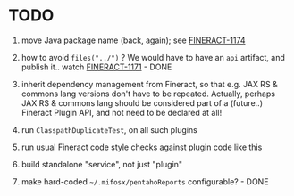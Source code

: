 # TODO

1. move Java package name (back, again); see [FINERACT-1174](https://issues.apache.org/jira/browse/FINERACT-1174)

1. how to avoid `files("../")` ?  We would have to have an `api` artifact, and publish it..
   watch [FINERACT-1171](https://issues.apache.org/jira/browse/FINERACT-1171) - DONE

1. inherit dependency management from Fineract, so that e.g.
   JAX RS & commons lang versions don't have to be repeated.
   Actually, perhaps JAX RS & commons lang should be considered
   part of a (future..) Fineract Plugin API, and not need to be declared at all!

1. run `ClasspathDuplicateTest`, on all such plugins

1. run usual Fineract code style checks against plugin code like this

1. build standalone "service", not just "plugin"

1. make hard-coded `~/.mifosx/pentahoReports` configurable? - DONE
